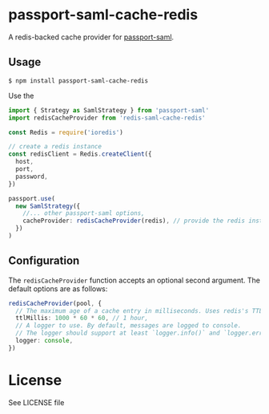 # passport-saml-cache-redis

<!--
![CI](https://github.com/mkralla11/passport-saml-cache-redis/workflows/CI/badge.svg)
 -->

A redis-backed cache provider for [passport-saml](https://github.com/node-saml/passport-saml).

## Usage

```
$ npm install passport-saml-cache-redis
```

Use the

```typescript
import { Strategy as SamlStrategy } from 'passport-saml'
import redisCacheProvider from 'redis-saml-cache-redis'

const Redis = require('ioredis')

// create a redis instance
const redisClient = Redis.createClient({
  host,
  port,
  password,
})

passport.use(
  new SamlStrategy({
    //... other passport-saml options,
    cacheProvider: redisCacheProvider(redis), // provide the redis instance
  })
)
```

## Configuration

The `redisCacheProvider` function accepts an optional second argument. The default options are as follows:

```typescript
redisCacheProvider(pool, {
  // The maximum age of a cache entry in milliseconds. Uses redis's TTL implementation under the hood.
  ttlMillis: 1000 * 60 * 60, // 1 hour,
  // A logger to use. By default, messages are logged to console.
  // The logger should support at least `logger.info()` and `logger.error()` methods.
  logger: console,
})
```


# License
See LICENSE file